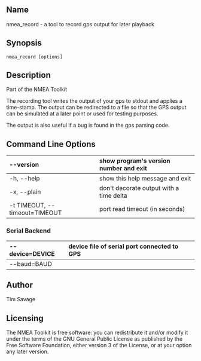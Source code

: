 ## Name ##
nmea\_record - a tool to record gps output for later playback

## Synopsis ##
`nmea_record [options]`

## Description ##
Part of the NMEA Toolkit

The recording tool writes the output of your gps to stdout and applies a time-stamp. The output can be redirected to a file so that the GPS output can be simulated at a later point or used for testing purposes.

The output is also useful if a bug is found in the gps parsing code.

## Command Line Options ##
| --version | show program's version number and exit |
|:----------|:---------------------------------------|
| -h, --help | show this help message and exit        |
| -x, --plain | don't decorate output with a time delta |
| -t TIMEOUT, --timeout=TIMEOUT | port read timeout (in seconds)         |

### Serial Backend ###
| --device=DEVICE | device file of serial port connected to GPS |
|:----------------|:--------------------------------------------|
| --baud=BAUD     |                                             |

## Author ##
Tim Savage

## Licensing ##
The NMEA Toolkit is free software: you can redistribute it and/or modify it under the terms of the GNU General Public License as published by the Free Software Foundation, either version 3 of the License, or at your option any later version.